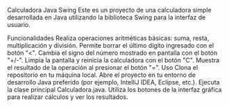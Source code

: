 Calculadora Java Swing
Este es un proyecto de una calculadora simple desarrollada en Java utilizando la biblioteca Swing para la interfaz de usuario.

Funcionalidades
Realiza operaciones aritméticas básicas: suma, resta, multiplicación y división.
Permite borrar el último dígito ingresado con el botón "<".
Cambia el signo del número mostrado en pantalla con el botón "+/-".
Limpia la pantalla y reinicia la calculadora con el botón "C".
Muestra el resultado de la operación al presionar el botón "=".
Uso
Clona el repositorio en tu máquina local.
Abre el proyecto en tu entorno de desarrollo Java preferido (por ejemplo, IntelliJ IDEA, Eclipse, etc.).
Ejecuta la clase principal Calculadora.java.
Utiliza los botones de la interfaz gráfica para realizar cálculos y ver los resultados.
